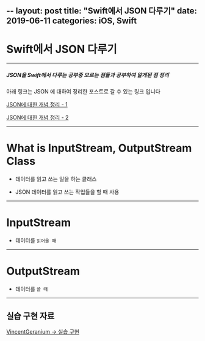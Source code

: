 --
layout: post
title:  "Swift에서 JSON 다루기"
date:   2019-06-11
categories: iOS, Swift
---

# Swift에서 JSON 다루기

---

##### JSON을 Swift에서 다루는 공부중 모르는 점들과 공부하여 알게된 점 정리

아래 링크는 JSON 에 대하여 정리한 포스트로 갈 수 있는 링크 입니다

[JSON에 대한 개념 정리 - 1](https://vincentgeranium.github.io/ios,/swift/2019/06/09/JSON-1.html)

[JSON에 대한 개념 정리 - 2](https://vincentgeranium.github.io/ios,/swift/2019/06/11/JSON-Study.html)

---

# What is InputStream, OutputStream Class

- 데이터를 읽고 쓰는 일을 하는 클래스

- JSON 데이터를 읽고 쓰는 작업들을 할 때 사용

---

# InputStream

- 데이터를 `읽어올 때`

---

# OutputStream

- 데이터를 `쓸 때`

---

## 실습 구현 자료

[VincentGeranium -> 실습 구현](https://github.com/VincentGeranium/Swift-Study/tree/master/2019-06-11-JSON-Study-1.playground)


